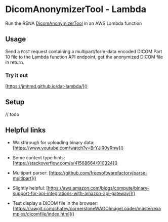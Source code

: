 # DicomAnonymizerTool - Lambda

Run the RSNA [DicomAnonymizerTool](https://github.com/johnperry/DicomAnonymizerTool) in an AWS Lambda function

## Usage
Send a `POST` request containing a multipart/form-data encoded DICOM Part 10 file to the Lambda function API endpoint, get the anonymized DICOM file in return.

### Try it out
[https://jmhmd.github.io/dat-lambda/]()

## Setup
// todo

## Helpful links

- Walkthrough for uploading binary data: [https://www.youtube.com/watch?v=BrYJlR0yRnw]()

- Some content type hints: [https://stackoverflow.com/a/41568664/910324]()

- Multipart parser: [https://github.com/freesoftwarefactory/parse-multipart]()

- Slightly helpful: [https://aws.amazon.com/blogs/compute/binary-support-for-api-integrations-with-amazon-api-gateway/]()

- Test display a DICOM file in the browser: [https://rawgit.com/chafey/cornerstoneWADOImageLoader/master/examples/dicomfile/index.html]()
